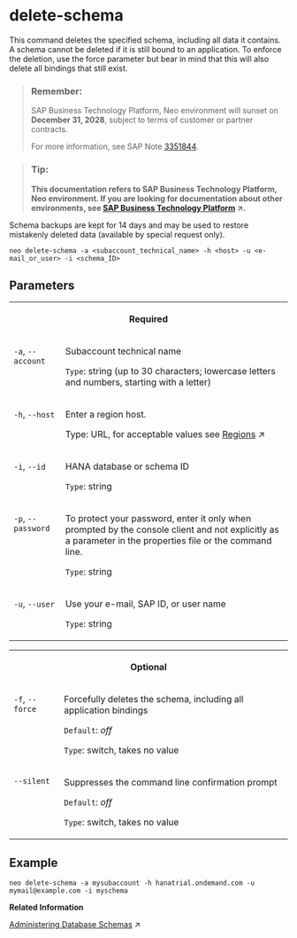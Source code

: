 <!-- loio82a99117f07d4147b4041e645eb1e6b7 -->

# delete-schema

This command deletes the specified schema, including all data it contains. A schema cannot be deleted if it is still bound to an application. To enforce the deletion, use the force parameter but bear in mind that this will also delete all bindings that still exist.



> ### Remember:  
> SAP Business Technology Platform, Neo environment will sunset on **December 31, 2028**, subject to terms of customer or partner contracts.
> 
> For more information, see SAP Note [3351844](https://me.sap.com/notes/3351844).

> ### Tip:  
> **This documentation refers to SAP Business Technology Platform, Neo environment. If you are looking for documentation about other environments, see [SAP Business Technology Platform](https://help.sap.com/viewer/65de2977205c403bbc107264b8eccf4b/Cloud/en-US/6a2c1ab5a31b4ed9a2ce17a5329e1dd8.html "SAP Business Technology Platform (SAP BTP) is an integrated offering comprised of four technology portfolios: database and data management, application development and integration, analytics, and intelligent technologies. The platform offers users the ability to turn data into business value, compose end-to-end business processes, and build and extend SAP applications quickly.") :arrow_upper_right:.**



Schema backups are kept for 14 days and may be used to restore mistakenly deleted data \(available by special request only\).

```
neo delete-schema -a <subaccount_technical_name> -h <host> -u <e-mail_or_user> -i <schema_ID>

```



## Parameters


<table>
<tr>
<th valign="top" colspan="2">

Required

</th>
</tr>
<tr>
<td valign="top">

`-a`, `--account`

</td>
<td valign="top">

Subaccount technical name

`Type`: string \(up to 30 characters; lowercase letters and numbers, starting with a letter\)

</td>
</tr>
<tr>
<td valign="top">

`-h`, `--host`

</td>
<td valign="top">

Enter a region host.

Type: URL, for acceptable values see [Regions](https://help.sap.com/viewer/65de2977205c403bbc107264b8eccf4b/Cloud/en-US/350356d1dc314d3199dca15bd2ab9b0e.html "You can deploy applications in different regions. Each region represents a geographical location (for example, Europe, US East) where applications, data, or services are hosted.") :arrow_upper_right:

</td>
</tr>
<tr>
<td valign="top">

`-i`, `--id`

</td>
<td valign="top">

HANA database or schema ID

`Type`: string

</td>
</tr>
<tr>
<td valign="top">

`-p`, `--password`

</td>
<td valign="top">

To protect your password, enter it only when prompted by the console client and not explicitly as a parameter in the properties file or the command line.

`Type`: string

</td>
</tr>
<tr>
<td valign="top">

`-u`, `--user`

</td>
<td valign="top">

Use your e-mail, SAP ID, or user name

`Type`: string

</td>
</tr>
</table>


<table>
<tr>
<th valign="top" colspan="2">

Optional

</th>
</tr>
<tr>
<td valign="top">

`-f`, `--force` 

</td>
<td valign="top">

Forcefully deletes the schema, including all application bindings

`Default`: *off*

`Type`: switch, takes no value

</td>
</tr>
<tr>
<td valign="top">

`--silent`

</td>
<td valign="top">

Suppresses the command line confirmation prompt

`Default`: *off*

`Type`: switch, takes no value

</td>
</tr>
</table>



## Example

```
neo delete-schema -a mysubaccount -h hanatrial.ondemand.com -u mymail@example.com -i myschema
```

**Related Information**  


[Administering Database Schemas](https://help.sap.com/viewer/d4790b2de2f4429db6f3dff54e4d7b3a/Cloud/en-US/2040a8a60de84c09994f64f74896b18f.html "An overview of the different tasks you can perform to administer database schemas in the Neo environment.") :arrow_upper_right:

